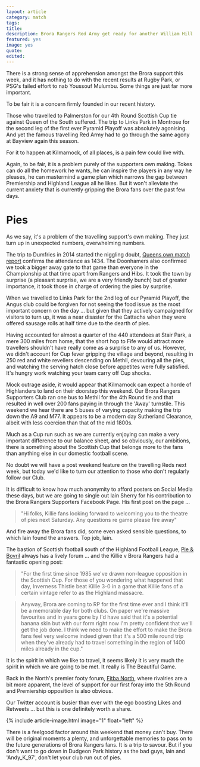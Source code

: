 ```yaml
---
layout: article
category: match
tags:
title:
description: Brora Rangers Red Army get ready for another William Hill Scottish Cup away day.
featured: yes
image: yes
quote:
edited:
---
```

There is a strong sense of apprehension amongst the Brora support this week, and it has nothing to do with the recent results at Rugby Park, or PSG's failed effort to nab Youssouf Mulumbu. Some things are just far more important.

To be fair it is a concern firmly founded in our recent history.

Those who travelled to Palmerston for our 4th Round Scottish Cup tie against Queen of the South suffered. The trip to Links Park in Montrose for the second leg of the first ever Pyramid Playoff was absolutely agonising. And yet the famous travelling Red Army had to go through the same agony at Bayview again this season.

For it to happen at Kilmarnock, of all places, is a pain few could live with.

Again, to be fair, it is a problem purely of the supporters own making. Tokes can do all the homework he wants, he can inspire the players in any way he pleases, he can mastermind a game plan which narrows the gap between Premiership and Highland League all he likes. But it won't alleviate the current anxiety that is currently gripping the Brora fans over the past few days.

# Pies

As we say, it's a problem of the travelling support's own making. They just turn up in unexpected numbers, overwhelming numbers.

The trip to Dumfries in 2014 started the niggling doubt, [Queens own match report](http://www.qosfc.com/content-report.aspx?fixtureid=1125) confirms the attendance as 1434. The Doonhamers also confirmed we took a bigger away gate to that game than everyone in the Championship at that time apart from Rangers and Hibs. It took the town by surprise (a pleasant surprise, we are a very friendly bunch) but of greater importance, it took those in charge of ordering the pies by surprise.

When we travelled to Links Park for the 2nd leg of our Pyramid Playoff, the Angus club could be forgiven for not seeing the food issue as the most important concern on the day ... but given that they actively campaigned for visitors to turn up, it was a near disaster for the Cattachs when they were offered sausage rolls at half time due to the dearth of pies.

Having accounted for almost a quarter of the 440 attendees at Stair Park, a mere 300 miles from home, that the short hop to Fife would attract more travellers shouldn't have really come as a surprise to any of us. However, we didn't account for Cup fever gripping the village and beyond, resulting in 250 red and white revellers descending on Methil, devouring all the pies, and watching the serving hatch close before appetites were fully satisfied. It's hungry work watching your team carry off Cup shocks.

Mock outrage aside, it would appear that Kilmarnock can expect a horde of Highlanders to land on their doorstep this weekend. Our Brora Rangers Supporters Club ran one bus to Methil for the 4th Round tie and that resulted in well over 200 fans paying in through the 'Away' turnstile. This weekend we hear there are 5 buses of varying capacity making the trip down the A9 and M77. It appears to be a modern day Sutherland Clearance, albeit with less coercion than that of the mid 1800s.

Much as a Cup run such as we are currently enjoying can make a very important difference to our balance sheet, and so obviously, our ambitions, there is something about the Scottish Cup that belongs more to the fans than anything else in our domestic football scene.

No doubt we will have a post weekend feature on the travelling Reds next week, but today we'd like to turn our attention to those who don't regularly follow our Club.

It is difficult to know how much anonymity to afford posters on Social Media these days, but we are going to single out Iain Sherry for his contribution to the Brora Rangers Supporters Facebook Page. His first post on the page ...

>"Hi folks, Killie fans looking forward to welcoming you to the theatre of pies next Saturday.
Any questions re game please fire away"

And fire away the Brora fans did, some even asked sensible questions, to which Iain found the answers. Top job, Iain.

The bastion of Scottish football south of the Highland Football League, [Pie & Bovril](http://www.pieandbovril.com/) always has a lively forum ... and the Killie v Brora Rangers had a fantastic opening post:

>"For the first time since 1985 we've drawn non-league opposition in the Scottish Cup. For those of you wondering what happened that day, Inverness Thistle beat Killie 3-0 in a game that Killie fans of a certain vintage refer to as the Highland massacre.

>Anyway, Brora are coming to RP for the first time ever and I think it'll be a memorable day for both clubs. On paper we're massive favourites and in years gone by I'd have said that it's a potential banana skin but with our form right now I'm pretty confident that we'll get the job done. I think we need to make the effort to make the Brora fans feel very welcome indeed given that it's a 500 mile round trip when they've already had to travel something in the region of 1400 miles already in the cup."

It is the spirit in which we like to travel, it seems likely it is very much the spirit in which we are going to be met. It really is The Beautiful Game.

Back in the North's premier footy forum, [Fitba North](http://www.fitbanorth.com/), where rivalries are a bit more apparent, the level of support for our first foray into the 5th Round and Premiership opposition is also obvious.

Our Twitter account is busier than ever with the ego boosting Likes and Retweets ... but this is one definitely worth a share.

{% include article-image.html image="1" float="left" %}

There is a feelgood factor around this weekend that money can't buy. There will be original moments a plenty, and unforgettable memories to pass on to the future generations of Brora Rangers fans. It is a trip to savour. But if you don't want to go down in Dudgeon Park history as the bad guys, Iain and 'Andy_K_97', don't let your club run out of pies.

